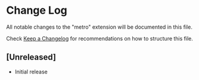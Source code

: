 # Change Log

All notable changes to the "metro" extension will be documented in this file.

Check [Keep a Changelog](http://keepachangelog.com/) for recommendations on how to structure this file.

## [Unreleased]

- Initial release